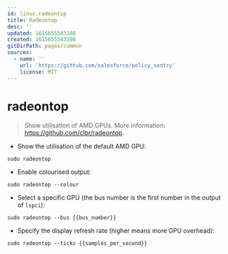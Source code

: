 ```yaml
---
id: linux.radeontop
title: Radeontop
desc: ''
updated: 1615655543108
created: 1615655543108
gitDirPath: pages/common
sources:
  - name: ''
    url: 'https://github.com/salesforce/policy_sentry'
    license: MIT
---
```

# radeontop

> Show utilisation of AMD GPUs.
> More information: <https://github.com/clbr/radeontop>.

- Show the utilisation of the default AMD GPU:

`sudo radeontop`

- Enable colourised output:

`sudo radeontop --colour`

- Select a specific GPU (the bus number is the first number in the output of `lspci`):

`sudo radeontop --bus {{bus_number}}`

- Specify the display refresh rate (higher means more GPU overhead):

`sudo radeontop --ticks {{samples_per_second}}`

